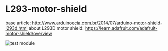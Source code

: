 # L293-motor-shield
base article: http://www.arduinoecia.com.br/2014/07/arduino-motor-shield-l293d.html
about L293D motor shield: https://learn.adafruit.com/adafruit-motor-shield/overview

![test module](https://3.bp.blogspot.com/-OBVWYuyJpr8/WKsu0KgnnqI/AAAAAAAATVg/DsHhXC46_kgxq-LcBgZa-z0zEp7OwCk3wCLcB/w1200-h630-p-k-nu/DVCI0122.JPG)
